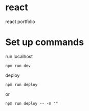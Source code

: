# react
react portfolio

# Set up commands

run localhost
~~~~
npm run dev
~~~~

deploy

~~~~
npm run deploy
~~~~
or
~~~~
npm run deploy -- -m ""
~~~~
